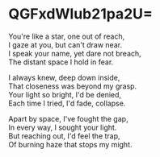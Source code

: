# QGFxdWlub21pa2U=

<p>
  You're like a star, one out of reach, <br>
  I gaze at you, but can't draw near. <br>
  I speak your name, yet dare not breach, <br>
  The distant space I hold in fear. <br>
</p>
<p>
  I always knew, deep down inside, <br>
  That closeness was beyond my grasp. <br>
  Your light so bright, I'd be denied, <br>
  Each time I tried, I'd fade, collapse. <br>
</p>
<p>
  Apart by space, I've fought the gap, <br>
  In every way, I sought your light. <br>
  But reaching out, I'd feel the trap, <br>
  Of burning haze that stops my might. <br>
</p>
